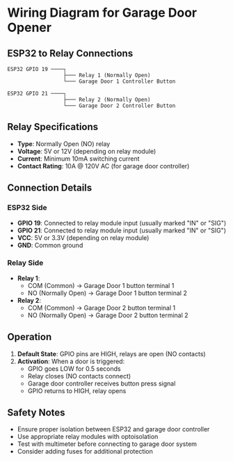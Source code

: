 # Wiring Diagram for Garage Door Opener

## ESP32 to Relay Connections

```
ESP32 GPIO 19 ────┐
                  ├─── Relay 1 (Normally Open)
                  └─── Garage Door 1 Controller Button

ESP32 GPIO 21 ────┐
                  ├─── Relay 2 (Normally Open)
                  └─── Garage Door 2 Controller Button
```

## Relay Specifications

- **Type**: Normally Open (NO) relay
- **Voltage**: 5V or 12V (depending on relay module)
- **Current**: Minimum 10mA switching current
- **Contact Rating**: 10A @ 120V AC (for garage door controller)

## Connection Details

### ESP32 Side
- **GPIO 19**: Connected to relay module input (usually marked "IN" or "SIG")
- **GPIO 21**: Connected to relay module input (usually marked "IN" or "SIG")
- **VCC**: 5V or 3.3V (depending on relay module)
- **GND**: Common ground

### Relay Side
- **Relay 1**: 
  - COM (Common) → Garage Door 1 button terminal 1
  - NO (Normally Open) → Garage Door 1 button terminal 2
- **Relay 2**:
  - COM (Common) → Garage Door 2 button terminal 1
  - NO (Normally Open) → Garage Door 2 button terminal 2

## Operation

1. **Default State**: GPIO pins are HIGH, relays are open (NO contacts)
2. **Activation**: When a door is triggered:
   - GPIO goes LOW for 0.5 seconds
   - Relay closes (NO contacts connect)
   - Garage door controller receives button press signal
   - GPIO returns to HIGH, relay opens

## Safety Notes

- Ensure proper isolation between ESP32 and garage door controller
- Use appropriate relay modules with optoisolation
- Test with multimeter before connecting to garage door system
- Consider adding fuses for additional protection
